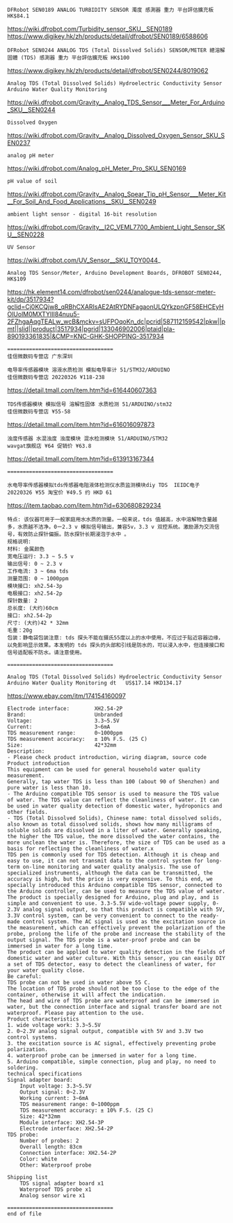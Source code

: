 ```
DFRobot SEN0189 ANALOG TURBIDITY SENSOR 濁度 感測器 重力 平台評估擴充板	HK$84.1
```
  https://wiki.dfrobot.com/Turbidity_sensor_SKU__SEN0189
  https://www.digikey.hk/zh/products/detail/dfrobot/SEN0189/6588606
```
DFRobot SEN0244 ANALOG TDS (Total Dissolved Solids) SENSOR/METER 總溶解固體 (TDS) 感測器 重力 平台評估擴充板 HK$100
```
  https://www.digikey.hk/zh/products/detail/dfrobot/SEN0244/8019062
```
Analog TDS (Total Dissolved Solids) Hydroelectric Conductivity Sensor Arduino Water Quality Monitoring
```
  https://wiki.dfrobot.com/Gravity__Analog_TDS_Sensor___Meter_For_Arduino_SKU__SEN0244
```
Dissolved Oxygen   
```
  https://wiki.dfrobot.com/Gravity__Analog_Dissolved_Oxygen_Sensor_SKU_SEN0237
```
analog pH meter 
```
  https://wiki.dfrobot.com/Analog_pH_Meter_Pro_SKU_SEN0169
```
pH value of soil   
```
  https://wiki.dfrobot.com/Gravity__Analog_Spear_Tip_pH_Sensor___Meter_Kit__For_Soil_And_Food_Applications__SKU__SEN0249
```
ambient light sensor - digital 16-bit resolution 
```
  https://wiki.dfrobot.com/Gravity__I2C_VEML7700_Ambient_Light_Sensor_SKU__SEN0228
```
UV Sensor
```
  https://wiki.dfrobot.com/UV_Sensor__SKU_TOY0044_
```
Analog TDS Sensor/Meter, Arduino Development Boards, DFROBOT SEN0244, HK$109
```
  https://hk.element14.com/dfrobot/sen0244/analogue-tds-sensor-meter-kit/dp/3517934?gclid=Cj0KCQjw8_qRBhCXARIsAE2AtRYDNFagaonULQYkzpnGF58EHCEyHOlUolM0MXTYIIl84nuu5-2FZhgaAqgTEALw_wcB&mckv=sUFPOqoKn_dc|pcrid|587112159542|pkw||pmt||slid||product|3517934|pgrid|133046902006|ptaid|pla-890193361835|&CMP=KNC-GHK-SHOPPING-3517934
```
==================================
佳信微数码专营店 广东深圳

电导率传感器模块 溶液水质检测 模拟电导率计 51/STM32/ARDUINO 
佳信微数码专营店 20220326 ¥118-238
```
https://detail.tmall.com/item.htm?id=616440607363
```
TDS传感器模块 模拟信号 溶解性固体 水质检测 51/ARDUINO/stm32  
佳信微数码专营店 ¥55-58
```
https://detail.tmall.com/item.htm?id=616016097873
```
浊度传感器 水混浊度 浊度模块 混水检测模块 51/ARDUINO/STM32  
wavgat旗舰店 ¥64 促销价 ¥63.8
```
https://detail.tmall.com/item.htm?id=613913167344
```
==================================

水电导率传感器模拟tds传感器电阻液体检测仪水质监测模块diy TDS  IEIDC电子 20220326 ¥55 淘宝价 ¥49.5 约 HKD 61
```
https://item.taobao.com/item.htm?id=630680829234
```
特点: 该仪器可用于一般家庭用水水质的测量。一般来说，tds 值越高，水中溶解物含量越多，水质越不洁净。0ー2.3 v 模拟信号输出，兼容5v，3.3 v 双控系统。激励源为交流信号，有效防止探针偏振。防水探针长期浸泡于水中 。
规格说明:
材料: 金属颜色
宽电压运行: 3.3 ~ 5.5 v
输出信号: 0 ~ 2.3 v
工作电流: 3 ~ 6ma tds
测量范围: 0 ~ 1000ppm
模块接口: xh2.54-3p
电极接口: xh2.54-2p
探针数量: 2
总长度: (大约)60cm
接口: xh2.54-2p
尺寸: (大约)42 * 32mm
毛重：20g
包装：静电袋包装注意: tds 探头不能在摄氏55度以上的水中使用，不应过于贴近容器边缘，以免影响显示效果。本发明的 tds 探头的头部和引线是防水的，可以浸入水中，但连接接口和信号适配板不防水。请注意使用。
```
```
==================================

Analog TDS (Total Dissolved Solids) Hydroelectric Conductivity Sensor Arduino Water Quality Monitoring dt	US$17.14 HKD134.17
```
  https://www.ebay.com/itm/174154160097
```
Electrode interface:		XH2.54-2P
Brand:						Unbranded
Voltage:					3.3~5.5V
Current:					3~6mA
TDS measurement range:		0~1000ppm
TDS measurement accuracy:	± 10% F.S. (25 C)
Size:						42*32mm
Description:               
- Please check product introduction, wiring diagram, source code
Product introduction
This equipment can be used for general household water quality measurement.
Generally, tap water TDS is less than 100 (about 90 of Shenzhen) and pure water is less than 10.
- The Arduino compatible TDS sensor is used to measure the TDS value of water. The TDS value can reflect the cleanliness of water. It can be used in water quality detection of domestic water, hydroponics and other fields.
- TDS (Total Dissolved Solids), Chinese name: total dissolved solids, also known as total dissolved solids, shows how many milligrams of soluble solids are dissolved in a liter of water. Generally speaking, the higher the TDS value, the more dissolved the water contains, the more unclean the water is. Therefore, the size of TDS can be used as a basis for reflecting the cleanliness of water.x
TDS pen is commonly used for TDS detection. Although it is cheap and easy to use, it can not transmit data to the control system for long-term on-line monitoring and water quality analysis. The use of specialized instruments, although the data can be transmitted, the accuracy is high, but the price is very expensive. To this end, we specially introduced this Arduino compatible TDS sensor, connected to the Arduino controller, can be used to measure the TDS value of water.
The product is specially designed for Arduino, plug and play, and is simple and convenient to use. 3.3-5.5V wide-voltage power supply, 0-2.3V analog signal output, so that this product is compatible with 5V, 3.3V control system, can be very convenient to connect to the ready-made control system. The AC signal is used as the excitation source in the measurement, which can effectively prevent the polarization of the probe, prolong the life of the probe and increase the stability of the output signal. The TDS probe is a water-proof probe and can be immersed in water for a long time.
The product can be applied to water quality detection in the fields of domestic water and water culture. With this sensor, you can easily DIY a set of TDS detector, easy to detect the cleanliness of water, for your water quality close.
Be careful:
TDS probe can not be used in water above 55 C.
The location of TDS probe should not be too close to the edge of the container, otherwise it will affect the indication.
The head and wire of TDS probe are waterproof and can be immersed in water, but the connection interface and signal transfer board are not waterproof. Please pay attention to the use.
Product characteristics
1. wide voltage work: 3.3~5.5V
2. 0~2.3V analog signal output, compatible with 5V and 3.3V two control systems.
3. the excitation source is AC signal, effectively preventing probe polarization.
4. waterproof probe can be immersed in water for a long time.
5. Arduino compatible, simple connection, plug and play, no need to soldering.
technical specifications
Signal adapter board:
    Input voltage: 3.3~5.5V
    Output signal: 0~2.3V
    Working current: 3~6mA
    TDS measurement range: 0~1000ppm
    TDS measurement accuracy: ± 10% F.S. (25 C)
    Size: 42*32mm
    Module interface: XH2.54-3P
    Electrode interface: XH2.54-2P
TDS probe:
    Number of probes: 2
    Overall length: 83cm
    Connection interface: XH2.54-2P
    Color: white
    Other: Waterproof probe

Shipping list
    TDS signal adapter board x1
    Waterproof TDS probe x1
    Analog sensor wire x1

==================================
end of file
```
